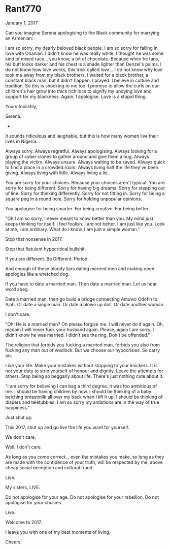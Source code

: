 # Rant770


January 1, 2017

Can you imagine Serena apologising to the Black community for marrying an Armenian:

I am so sorry, my dearly beloved black people. I am so sorry for falling in love with Ohanian. I didn't know he was really white. I thought he was some kind of mixed race... you know, a bit of chocolate. Because when he tans, his butt looks darker and his chest is a shade lighter than Denzel's palms. I do not know how love works, this trick called love... I do not know why love took me away from my black brothers. I waited for a black brother, a constant black man, but it didn't happen. I prayed. I believe in culture and tradition. So this is shocking to me too. I promise to allow the curls on our children's hair grow into thick rich locs to signify my undying love and support for my blackness. Again, I apologise. Love is a stupid thing. 

Yours foolishly,

Serena.

*

It sounds ridiculous and laughable, but this is how many women live their lives in Nigeria...

Always sorry. Always regretful. Always apologising. Always looking for a group of cyber clones to gather around and give them a hug. Always playing the victim. Always unsure. Always waiting to be saved. Always quick to find a place in a crowded room. Always living half the life they've been giving. Always living with little. Always living a lie. 

You are sorry for your choices. Because your choices aren't typical. You are sorry for being different. Sorry for having big dreams. Sorry for stepping out of line. Sorry for thinking differently. Sorry for not fitting in. Sorry for being a square peg in a round hole. Sorry for holding unpopular opinions. 

You apologise for being smarter. For being creative. For being better. 

"Oh I am so sorry, I never meant to know better than you. My mind just keeps thinking for itself. I feel foolish. I am not better. I am just like you. Look at me, I am ordinary. What do I know. I am just a simple woman."

Stop that nonsense in 2017.

Stop that flatulent hypocritical bullshit. 

If you are different. Be Different. Period.

And enough of these bloody liars dating married men and making open apologies like a wretched dog.

If you have to date a married man. Then date a married man. Let us hear word abeg. 

Date a married man, then go build a bridge connecting Amuwo Odofin to Ajah. Or date a single man. Or date a blown up doll. Or date another woman.

I don't care. 

"Oh! He is a married man? Oh please forgive me. I will never do it again. Oh, madam I will never fuck your husband again. Please, again I am sorry. I didn't know he was married. I didn't see the ring. Don't be offended."

The religion that forbids you fucking a married man, forbids you also from fucking any man out of wedlock. But we choose our hypocrisies. So carry on.

Live your life. Make your mistakes without stripping to your knickers. It is not your duty to strip yourself of honour and dignity. Leave the attempts for others. Stop being so beggarly about life. There's just nothing cute about it.

"I am sorry for believing I can bag a third degree. It was too ambitious of me. I should be having children by now. I should be thinking of a baby belching breastmilk all over my back when I lift it up. I should be thinking of diapers and teletubbies. I am so sorry my ambitions are in the way of true happiness."

Just shut up.

This 2017, shut up and go live the life you want for yourself. 

We don't care.

Well, I don't care.

As long as you come correct... even the mistakes you make, so long as they are made with the confidence of your truth, will be respected by me, above cheap social deception and cultural fraud.

Live.

My sisters, LIVE.

Do not apologise for your age. Do not apologise for your rebellion. Do not apologise for your choices.

Live.

Welcome to 2017.

I leave you with one of my best moments of living.

Cheers!